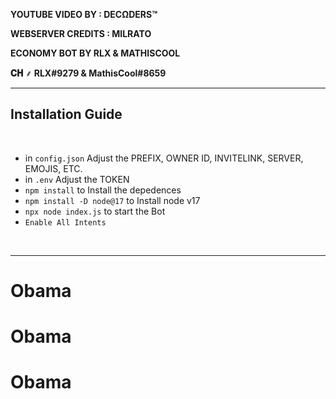 

**YOUTUBE VIDEO BY : DECΩDERS™**

**WEBSERVER CREDITS : MILRATO**

**ECONOMY BOT BY RLX & MATHISCOOL**

**𝐂𝐇 ⸙ RLX#9279 & MathisCool#8659**

***

## Installation Guide

<br/>

- in `config.json` Adjust the PREFIX, OWNER ID, INVITELINK, SERVER, EMOJIS, ETC.
- in `.env` Adjust the TOKEN
- `npm install` to Install the depedences
- `npm install -D node@17` to Install node v17
- `npx node index.js` to start the Bot
- `Enable All Intents`
<br/>


***
# Obama
# Obama
# Obama
